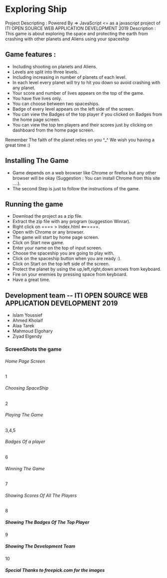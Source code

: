 # Exploring Ship
Project Descripting : Powered By => JavaScript <= as a javascript project of ITI OPEN SOURCE WEB APPLICATION DEVELOPMENT 2019 
Description : This game is about exploring the space and protecting the earth from crashing with other planets and Aliens 
using your spaceship 

## Game features :

* Including shooting on planets and Aliens.
* Levels are split into three levels.
* Including increasing in number of planets of each level.
* In each level every planet will try to hit you down so avoid crashing with any planet.
* Your score and number of lives appears on the top of the game.
* You have five lives only.
* You can choose between two spaceships.
* Badge of every level appears on the left side of the screen.
* You can view the Badges of the top player if you clicked on Badges from the home page screen.
* You can view the top ten players and their scores just by clicking on dashboard from the home page screen.

Remember The faith of the planet relies on you ^_^
We wish you having a great time :)

## Installing The Game
* Game depends on a web browser like Chrome or firefox but any other browser will be okay (Suggestion : You can install Chrome from this site ....).
* The second Step is just to follow the instructions of the game.

## Running the game
* Download the project as a zip file.
* Extract the zip file with any program (suggestion Winrar).
* Right click on ==== > Index.html <======.
* Open with Chrome or any browser.
* The game will start by home page screen.
* Click on Start new game.
* Enter your name on the top of input screen.
* Choose the spaceship you are going to play with.
* Click on the spaceship button when you are ready :). 
* Click on Start on the top left side of the screen.
* Protect the planet by using the up,left,right,down arrows from keyboard.
* Fire on your enemies by pressing space from keyboard.
* Have a great time.


## Development team  -- ITI OPEN SOURCE WEB APPLICATION DEVELOPMENT 2019 
 
* Islam Youssief
* Ahmed Kholaif
* Alaa Tarek
* Mahmoud Elgohary
* Ziyad Elgendy


### ScreenShots the game

###### Home Page Screen 

1

###### Choosing SpaceShip
2

###### Playing The Game
 3,4,5
###### Badges Of a player
6

###### Winning The Game 
7

###### Showing Scores Of All The Players
8

##### Showing The Badges Of The Top Player
9

##### Showing The Development Team
10

##### Special Thanks to freepick.com for the images